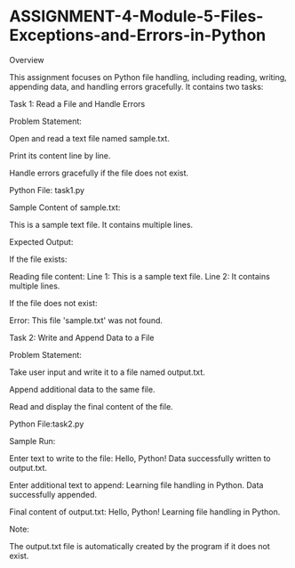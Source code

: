 # ASSIGNMENT-4-Module-5-Files-Exceptions-and-Errors-in-Python

Overview

This assignment focuses on Python file handling, including reading, writing, appending data, and handling errors gracefully. It contains two tasks:

Task 1: Read a File and Handle Errors

Problem Statement:

Open and read a text file named sample.txt.

Print its content line by line.

Handle errors gracefully if the file does not exist.

Python File: task1.py

Sample Content of sample.txt:

This is a sample text file.
It contains multiple lines.


Expected Output:

If the file exists:

Reading file content:
Line 1: This is a sample text file.
Line 2: It contains multiple lines.


If the file does not exist:

Error: This file 'sample.txt' was not found.

Task 2: Write and Append Data to a File

Problem Statement:

Take user input and write it to a file named output.txt.

Append additional data to the same file.

Read and display the final content of the file.

Python File:task2.py

Sample Run:

Enter text to write to the file: Hello, Python!
Data successfully written to output.txt.

Enter additional text to append: Learning file handling in Python.
Data successfully appended.

Final content of output.txt:
Hello, Python!
Learning file handling in Python.


Note:

The output.txt file is automatically created by the program if it does not exist.

